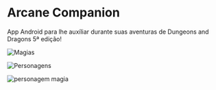 # Arcane Companion

App Android para lhe auxíliar durante suas aventuras de Dungeons and Dragons 5ª edição! 

![Magias](https://github.com/mick3211/arcane-companion-releases/assets/59481132/3c9adeff-146f-463b-aa13-f90f41814b20)

![Personagens](https://github.com/mick3211/arcane-companion-releases/assets/59481132/a440681a-7f2e-4efa-b878-2a66e1e9292e)

![personagem magia](https://github.com/mick3211/arcane-companion-releases/assets/59481132/ff6bde5a-18bc-47f7-97e5-adfd6e607757)

